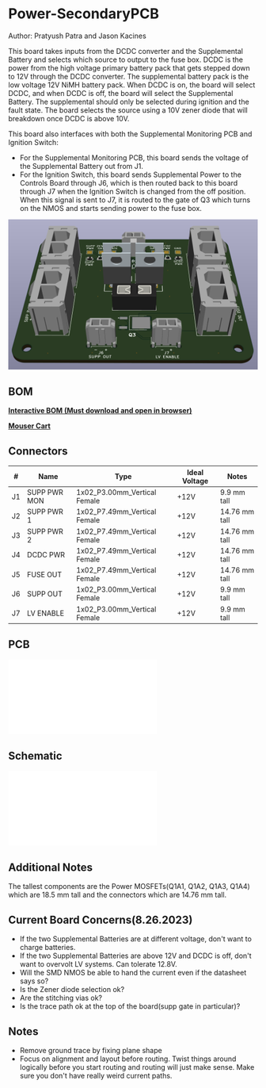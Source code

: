 # Power-SecondaryPCB 
Author: Pratyush Patra and Jason Kacines

This board takes inputs from the DCDC converter and the Supplemental Battery and selects which source to output to the fuse box. DCDC is the power from the high voltage primary battery pack that gets stepped down to 12V through the DCDC converter. The supplemental battery pack is the low voltage 12V NiMH battery pack. When DCDC is on, the board will select DCDC, and when DCDC is off, the board will select the Supplemental Battery. The supplemental should only be selected during ignition and the fault state. The board selects the source using a 10V zener diode that will breakdown once DCDC is above 10V.

This board also interfaces with both the Supplemental Monitoring PCB and Ignition Switch:
- For the Supplemental Monitoring PCB, this board sends the voltage of the Supplemental Battery out from J1. 
- For the Ignition Switch, this board sends Supplemental Power to the Controls Board through J6, which is then routed back to this board through J7 when the Ignition Switch is changed from the off position. When this signal is sent to J7, it is routed to the gate of Q3 which turns on the NMOS and starts sending power to the fuse box.

![Power-Secondary](Power-Secondary.png)

## BOM
[**Interactive BOM (Must download and open in browser)**](bom/ibom.html)

[**Mouser Cart**](https://www.mouser.com/ProjectManager/ProjectDetail.aspx?AccessID=da938bf7b6)

## Connectors
| # | Name | Type | Ideal Voltage | Notes |
| - | - | - | - | - |
| J1  | SUPP PWR MON | 1x02_P3.00mm_Vertical Female | +12V | 9.9 mm tall |
| J2  | SUPP PWR 1 | 1x02_P7.49mm_Vertical Female |+12V | 14.76 mm tall |
| J3  | SUPP PWR 2 | 1x02_P7.49mm_Vertical Female | +12V | 14.76 mm tall |
| J4  | DCDC PWR | 1x02_P7.49mm_Vertical Female | +12V | 14.76 mm tall |
| J5  | FUSE OUT | 1x02_P7.49mm_Vertical Female | +12V | 14.76 mm tall |
| J6  | SUPP OUT | 1x02_P3.00mm_Vertical Female | +12V | 9.9 mm tall |
| J7  | LV ENABLE | 1x02_P3.00mm_Vertical Female | +12V | 9.9 mm tall |

## PCB
![image](Power-SecondaryLayout.pdf)

## Schematic
![image](Power-SecondarySchem.pdf)


## Additional Notes
The tallest components are the Power MOSFETs(Q1A1, Q1A2, Q1A3, Q1A4) which are 18.5 mm tall and the connectors which are 14.76 mm tall.

## Current Board Concerns(8.26.2023)
- If the two Supplemental Batteries are at different voltage, don't want to charge batteries.
- If the two Supplemental Batteries are above 12V and DCDC is off, don't want to overvolt LV systems. 
        Can tolerate 12.8V.
- Will the SMD NMOS be able to hand the current even if the datasheet says so?
- Is the Zener diode selection ok?
- Are the stitching vias ok? 
- Is the trace path ok at the top of the board(supp gate in particular)?

## Notes
- Remove ground trace by fixing plane shape
- Focus on alignment and layout before routing. Twist things around logically before you start routing and routing will just make sense. Make sure you don't have really weird current paths.